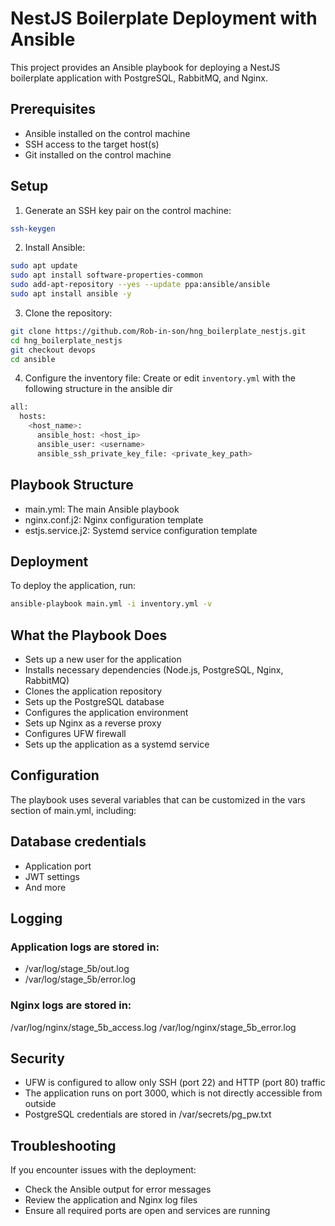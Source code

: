 # NestJS Boilerplate Deployment with Ansible

This project provides an Ansible playbook for deploying a NestJS boilerplate application with PostgreSQL, RabbitMQ, and Nginx.

## Prerequisites

- Ansible installed on the control machine
- SSH access to the target host(s)
- Git installed on the control machine

## Setup

1. Generate an SSH key pair on the control machine:
```sh
ssh-keygen
```

2. Install Ansible:
```sh
sudo apt update
sudo apt install software-properties-common
sudo add-apt-repository --yes --update ppa:ansible/ansible
sudo apt install ansible -y
```

3. Clone the repository:
```sh
git clone https://github.com/Rob-in-son/hng_boilerplate_nestjs.git
cd hng_boilerplate_nestjs
git checkout devops
cd ansible
```

4. Configure the inventory file:
Create or edit `inventory.yml` with the following structure in the ansible dir
```sh
all:
  hosts:
    <host_name>:
      ansible_host: <host_ip>
      ansible_user: <username>
      ansible_ssh_private_key_file: <private_key_path>
```

## Playbook Structure
- main.yml: The main Ansible playbook
- nginx.conf.j2: Nginx configuration template
- estjs.service.j2: Systemd service configuration template


## Deployment
To deploy the application, run:
```sh
ansible-playbook main.yml -i inventory.yml -v
```

## What the Playbook Does

- Sets up a new user for the application
- Installs necessary dependencies (Node.js, PostgreSQL, Nginx, RabbitMQ)
- Clones the application repository
- Sets up the PostgreSQL database
- Configures the application environment
- Sets up Nginx as a reverse proxy
- Configures UFW firewall
- Sets up the application as a systemd service

## Configuration
The playbook uses several variables that can be customized in the vars section of main.yml, including:

## Database credentials
- Application port
- JWT settings
- And more

## Logging
### Application logs are stored in:

- /var/log/stage_5b/out.log
- /var/log/stage_5b/error.log

### Nginx logs are stored in:

/var/log/nginx/stage_5b_access.log
/var/log/nginx/stage_5b_error.log

## Security

- UFW is configured to allow only SSH (port 22) and HTTP (port 80) traffic
- The application runs on port 3000, which is not directly accessible from outside
- PostgreSQL credentials are stored in /var/secrets/pg_pw.txt

## Troubleshooting
If you encounter issues with the deployment:

- Check the Ansible output for error messages
- Review the application and Nginx log files
- Ensure all required ports are open and services are running
